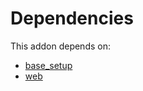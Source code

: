 # Dependencies

This addon depends on:

- [base_setup](../../../../../oca-ocb-core/odoo-bringout-oca-ocb-base_setup)
- [web](../../../../../oca-ocb-core/odoo-bringout-oca-ocb-web)
